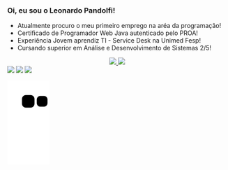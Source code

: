 ### Oi, eu sou o Leonardo Pandolfi!

- Atualmente procuro o meu primeiro emprego na aréa da programação!
- Certificado de Programador Web Java autenticado pelo PROA!
- Experiência Jovem aprendiz TI - Service Desk na Unimed Fesp!
- Cursando superior em Análise e Desenvolvimento de Sistemas 2/5!


<div align="center">
  <a href="https://github.com/leonardoPandolfi">
  <img height="170em" src="https://github-readme-stats.vercel.app/api?username=leonardoPandolfi&show_icons=false&theme=dark&include_all_commits=true&count_private=true"/>
  <img height="170em" src="https://github-readme-stats.vercel.app/api/top-langs/?username=leonardoPandolfi&layout=compact&langs_count=7&theme=dark"/>
</div>

<div>
  <a href="https://www.instagram.com/leo_pandolfi1/" target="_blank"><img src="https://img.shields.io/badge/Instagram-E4405F?style=for-the-badge&logo=instagram&logoColor=white" target="_blank"></a>
 	<a href="https://www.linkedin.com/in/leonardo-pandolfi/" target="_blank"><img src="https://img.shields.io/badge/LinkedIn-0077B5?style=for-the-badge&logo=linkedin&logoColor=white" target="_blank"></a>
 <a href="mailto:leonardo.pandolfi2002@gmail.com" target="_blank"><img src="https://img.shields.io/badge/Gmail-D14836?style=for-the-badge&logo=gmail&logoColor=white" target="_blank">
<div>

 ![Snake animation](https://github.com/leonardoPandolfi/leonardoPandolfi/blob/output/github-contribution-grid-snake.svg)
